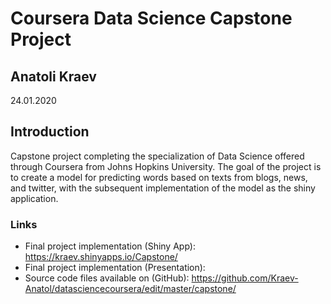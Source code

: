 # Coursera Data Science Capstone Project
## Anatoli Kraev
24.01.2020
## Introduction
Capstone project completing the specialization of Data Science offered through Coursera from Johns Hopkins University.
The goal of the project is to create a model for predicting words based on texts from blogs, news, and twitter, with the subsequent implementation of the model as the shiny application.

### Links

* Final project implementation (Shiny App): https://kraev.shinyapps.io/Capstone/
* Final project implementation (Presentation):
* Source code files available on (GitHub): https://github.com/Kraev-Anatol/datasciencecoursera/edit/master/capstone/
